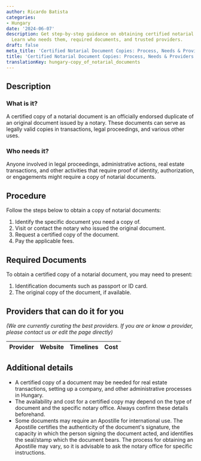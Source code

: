 ```yaml
---
author: Ricardo Batista
categories:
- Hungary
date: '2024-06-07'
description: Get step-by-step guidance on obtaining certified notarial document copies.
  Learn who needs them, required documents, and trusted providers.
draft: false
meta_title: 'Certified Notarial Document Copies: Process, Needs & Providers'
title: 'Certified Notarial Document Copies: Process, Needs & Providers'
translationKey: hungary-copy_of_notarial_documents
---
```





## Description
### What is it?
A certified copy of a notarial document is an officially endorsed duplicate of an original document issued by a notary. These documents can serve as legally valid copies in transactions, legal proceedings, and various other uses.

### Who needs it?
Anyone involved in legal proceedings, administrative actions, real estate transactions, and other activities that require proof of identity, authorization, or engagements might require a copy of notarial documents.

## Procedure
Follow the steps below to obtain a copy of notarial documents:

1. Identify the specific document you need a copy of.
2. Visit or contact the notary who issued the original document.
3. Request a certified copy of the document.
4. Pay the applicable fees.

## Required Documents
To obtain a certified copy of a notarial document, you may need to present:

1. Identification documents such as passport or ID card.
2. The original copy of the document, if available.

## Providers that can do it for you

_(We are currently curating the best providers. If you are or know a provider, please contact us or edit the page directly)_

| Provider        |     Website     |     Timelines    |       Cost      |
| --------------- | --------------- |  :-------------: | :-------------: |

## Additional details
- A certified copy of a document may be needed for real estate transactions, setting up a company, and other administrative processes in Hungary.
- The availability and cost for a certified copy may depend on the type of document and the specific notary office. Always confirm these details beforehand.
- Some documents may require an Apostille for international use. The Apostille certifies the authenticity of the document's signature, the capacity in which the person signing the document acted, and identifies the seal/stamp which the document bears. The process for obtaining an Apostille may vary, so it is advisable to ask the notary office for specific instructions.